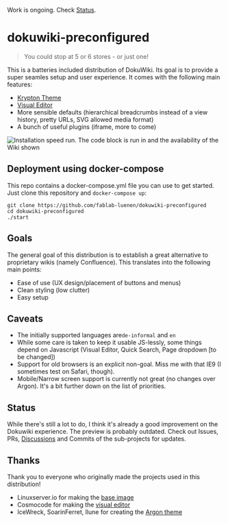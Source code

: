 Work is ongoing. Check [Status](#status). 

# dokuwiki-preconfigured

> You could stop at 5 or 6 stores - or just  one!

This is a batteries included distribution of DokuWiki. Its goal is to provide a super seamles setup and user experience. It comes with the following main features:

- [Krypton Theme](https://github.com/FabLab-Luenen/dokuwiki-krypton)
- [Visual Editor](https://github.com/FabLab-Luenen/dokuwiki-visual-editor)
- More sensible defaults (hierarchical breadcrumbs instead of a view history, pretty URLs, SVG allowed media format)
- A bunch of useful plugins (iframe, more to come)

![Installation speed run. The code block is run in and the availability of the Wiki shown](https://i.imgur.com/DxJvmRL.gif)

## Deployment using docker-compose

This repo contains a docker-compose.yml file you can use to get started. Just clone this repository and `docker-compose up`:

```
git clone https://github.com/fablab-luenen/dokuwiki-preconfigured
cd dokuwiki-preconfigured
./start
```

## Goals

The general goal of this distribution is to establish a great alternative to proprietary wikis (namely Confluence). This translates into the following main points:

- Ease of use (UX design/placement of buttons and menus)
- Clean styling (low clutter)
- Easy setup

## Caveats

- The initially supported languages are`de-informal` and `en`
- While some care is taken to keep it usable JS-lessly, some things depend on Javascript (Visual Editor, Quick Search, Page dropdown [to be changed])
- Support for old browsers is an explicit non-goal. Miss me with that IE9 (I sometimes test on Safari, though). 
- Mobile/Narrow screen support is currently not great (no changes over Argon). It's a bit further down on the list of priorities. 

## Status

While there's still a lot to do, I think it's already a good improvement on the Dokuwiki experience. The preview is probably outdated. Check out Issues, PRs, [Discussions](https://github.com/fablab-luenen/dokuwiki-preconfigured/discussions/18) and Commits of the sub-projects for updates.  

## Thanks

Thank you to everyone who originally made the projects used in this distribution!

- Linuxserver.io for making the [base image](https://github.com/linuxserver/docker-dokuwiki)
- Cosmocode for making the [visual editor](https://github.com/cosmocode/dokuwiki-plugin-prosemirror)
- IceWreck, SoarinFerret, llune for creating the [Argon theme](https://github.com/IceWreck/Argon-Dokuwiki-Template)
